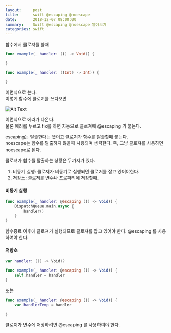 ```yaml
---
layout:     post
title:      swift @escaping @noescape
date:       2018-12-07 08:00:00
summary:    Swift @escaping @noescape 알아보기
categories: swift
---
```



함수에서 클로져를 쓸때

```swift
func example(_ handler: (() -> Void)) {

}

func example(_ handler: ((Int) -> Int)) {

}
```

이런식으로 쓴다.<br>
이렇게 함수에 클로져를 쓰다보면

![Alt Text](/tec/images/2018/12/escape/error.png)

이런식으로 에러가 나온다.<br>
물론 에러를 누르고 fix를 하면 자동으로 클로져에 @escaping 가 붙는다.

escaping는 탈출한다는 뜻이고 클로져가 함수를 탈출할때 붙는다.<br>
noescape는 함수를 탈출하지 않을때 사용되며 생략한다. 즉, 그냥 클로져를 사용하면 noescape로 된다.

클로져가 함수를 탈출하는 상황은 두가지가 있다.<br>
1) 비동기 실행: 클로저가 비동기로 실행되면 클로저를 잡고 있어야한다.<br>
2) 저장소: 클로저를 변수나 프로퍼티에 저장할때.<br>

#### 비동기 실행

```swift
func example(_ handler: @escaping (() -> Void)) {
    DispatchQueue.main.async {
        handler()
    }
}
```

함수종료 이후에 클로져가 실행되므로 클로져를 잡고 있어야 한다. @escaping 를 사용하여야 한다.

#### 저장소

```swift
var handler: (() -> Void)?

func example(_ handler: @escaping (() -> Void)) {
    self.handler = handler
}
```

또는

```swift
func example(_ handler: @escaping (() -> Void)) {
    var handlerTemp = handler

}
```

클로져가 변수에 저장하려면 @escaping 를 사용하여야 한다.
